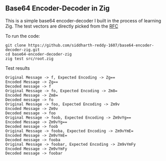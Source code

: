 ## Base64 Encoder-Decoder in Zig
This is a simple base64 encoder-decoder I built in the process of learning Zig. The test vectors are directly picked from the [RFC](https://datatracker.ietf.org/doc/html/rfc4648#section-10)

To run the code:
```
git clone https://github.com/siddharth-reddy-1607/base64-encoder-decoder-zig.git
cd base64-encoder-decoder-zig 
zig test src/root.zig
```
Test results
```
Original Message -> f, Expected Encoding -> Zg==
Encoded Message -> Zg==
Decoded message -> f
Original Message -> fo, Expected Encoding -> Zm8=
Encoded Message -> Zm8=
Decoded message -> fo
Original Message -> foo, Expected Encoding -> Zm9v
Encoded Message -> Zm9v
Decoded message -> foo
Original Message -> foob, Expected Encoding -> Zm9vYg==
Encoded Message -> Zm9vYg==
Decoded message -> foob
Original Message -> fooba, Expected Encoding -> Zm9vYmE=
Encoded Message -> Zm9vYmE=
Decoded message -> fooba
Original Message -> foobar, Expected Encoding -> Zm9vYmFy
Encoded Message -> Zm9vYmFy
Decoded message -> foobar
```
